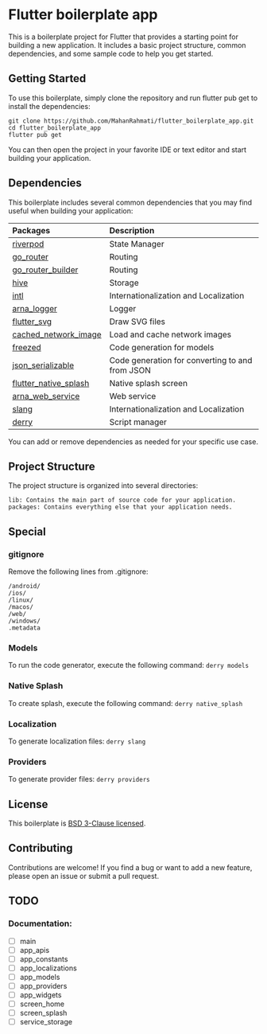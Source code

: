 # Flutter boilerplate app

This is a boilerplate project for Flutter that provides a starting point for building a new application. It includes a basic project structure, common dependencies, and some sample code to help you get started.

## Getting Started

To use this boilerplate, simply clone the repository and run flutter pub get to install the dependencies:

```
git clone https://github.com/MahanRahmati/flutter_boilerplate_app.git
cd flutter_boilerplate_app
flutter pub get
```

You can then open the project in your favorite IDE or text editor and start building your application.

## Dependencies

This boilerplate includes several common dependencies that you may find useful when building your application:

| Packages                                                                 | Description                                     |
| :----------------------------------------------------------------------- | :---------------------------------------------- |
| [riverpod](https://pub.dev/packages/riverpod/)                           | State Manager                                   |
| [go_router](https://pub.dev/packages/go_router/)                         | Routing                                         |
| [go_router_builder](https://pub.dev/packages/go_router_builder/)         | Routing                                         |
| [hive](https://pub.dev/packages/hive/)                                   | Storage                                         |
| [intl](https://pub.dev/packages/intl/)                                   | Internationalization and Localization           |
| [arna_logger](https://pub.dev/packages/arna_logger/)                     | Logger                                          |
| [flutter_svg](https://pub.dev/packages/flutter_svg/)                     | Draw SVG files                                  |
| [cached_network_image](https://pub.dev/packages/cached_network_image/)   | Load and cache network images                   |
| [freezed](https://pub.dev/packages/freezed/)                             | Code generation for models                      |
| [json_serializable](https://pub.dev/packages/json_serializable/)         | Code generation for converting to and from JSON |
| [flutter_native_splash](https://pub.dev/packages/flutter_native_splash/) | Native splash screen                            |
| [arna_web_service](https://pub.dev/packages/arna_web_service)            | Web service                                     |
| [slang](https://pub.dev/packages/slang)                                  | Internationalization and Localization           |
| [derry](https://pub.dev/packages/derry)                                  | Script manager                                  |

You can add or remove dependencies as needed for your specific use case.

## Project Structure

The project structure is organized into several directories:

    lib: Contains the main part of source code for your application.
    packages: Contains everything else that your application needs.

## Special

### gitignore

Remove the following lines from .gitignore:

```
/android/
/ios/
/linux/
/macos/
/web/
/windows/
.metadata
```

### Models

To run the code generator, execute the following command: `derry models`

### Native Splash

To create splash, execute the following command: `derry native_splash`

### Localization

To generate localization files: `derry slang`

### Providers

To generate provider files: `derry providers`

## License

This boilerplate is [BSD 3-Clause licensed](./LICENSE).

## Contributing

Contributions are welcome! If you find a bug or want to add a new feature, please open an issue or submit a pull request.

## TODO

### Documentation:

- [ ] main
- [ ] app_apis
- [ ] app_constants
- [ ] app_localizations
- [ ] app_models
- [ ] app_providers
- [ ] app_widgets
- [ ] screen_home
- [ ] screen_splash
- [ ] service_storage
